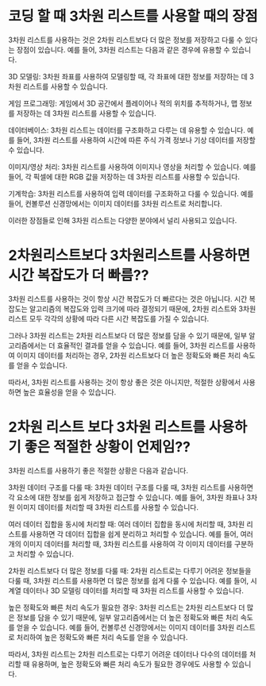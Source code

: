 # 코딩 할 때 3차원 리스트를 사용할 때의 장점

3차원 리스트를 사용하는 것은 2차원 리스트보다 더 많은 정보를 저장하고 다룰 수 있다는 장점이 있습니다. 예를 들어, 3차원 리스트는 다음과 같은 경우에 유용할 수 있습니다.

3D 모델링: 3차원 좌표를 사용하여 모델링할 때, 각 좌표에 대한 정보를 저장하는 데 3차원 리스트를 사용할 수 있습니다.

게임 프로그래밍: 게임에서 3D 공간에서 플레이어나 적의 위치를 추적하거나, 맵 정보를 저장하는 데 3차원 리스트를 사용할 수 있습니다.

데이터베이스: 3차원 리스트는 데이터를 구조화하고 다루는 데 유용할 수 있습니다. 예를 들어, 3차원 리스트를 사용하여 시간에 따른 주식 가격 정보나 기상 데이터를 저장할 수 있습니다.

이미지/영상 처리: 3차원 리스트를 사용하여 이미지나 영상을 처리할 수 있습니다. 예를 들어, 각 픽셀에 대한 RGB 값을 저장하는 데 3차원 리스트를 사용할 수 있습니다.

기계학습: 3차원 리스트를 사용하여 입력 데이터를 구조화하고 다룰 수 있습니다. 예를 들어, 컨볼루션 신경망에서는 이미지 데이터를 3차원 리스트로 처리합니다.

이러한 장점들로 인해 3차원 리스트는 다양한 분야에서 널리 사용되고 있습니다.

# 2차원리스트보다 3차원리스트를 사용하면 시간 복잡도가 더 빠름??

3차원 리스트를 사용하는 것이 항상 시간 복잡도가 더 빠르다는 것은 아닙니다. 시간 복잡도는 알고리즘의 복잡도와 입력 크기에 따라 결정되기 때문에, 2차원 리스트와 3차원 리스트 모두 각각의 상황에 따라 다른 시간 복잡도를 가질 수 있습니다.

그러나 3차원 리스트는 2차원 리스트보다 더 많은 정보를 담을 수 있기 때문에, 일부 알고리즘에서는 더 효율적인 결과를 얻을 수 있습니다. 예를 들어, 3차원 리스트를 사용하여 이미지 데이터를 처리하는 경우, 2차원 리스트보다 더 높은 정확도와 빠른 처리 속도를 얻을 수 있습니다.

따라서, 3차원 리스트를 사용하는 것이 항상 좋은 것은 아니지만, 적절한 상황에서 사용하면 높은 효율성을 얻을 수 있습니다.

# 2차원 리스트 보다 3차원 리스트를 사용하기 좋은 적절한 상황이 언제임??

3차원 리스트를 사용하기 좋은 적절한 상황은 다음과 같습니다.

3차원 데이터 구조를 다룰 때: 3차원 데이터 구조를 다룰 때, 3차원 리스트를 사용하면 각 요소에 대한 정보를 쉽게 저장하고 접근할 수 있습니다. 예를 들어, 3차원 좌표나 3차원 이미지 데이터를 처리할 때 3차원 리스트를 사용할 수 있습니다.

여러 데이터 집합을 동시에 처리할 때: 여러 데이터 집합을 동시에 처리할 때, 3차원 리스트를 사용하면 각 데이터 집합을 쉽게 분리하고 처리할 수 있습니다. 예를 들어, 여러 개의 이미지 데이터를 처리할 때, 3차원 리스트를 사용하여 각 이미지 데이터를 구분하고 처리할 수 있습니다.

2차원 리스트보다 더 많은 정보를 다룰 때: 2차원 리스트로는 다루기 어려운 정보들을 다룰 때, 3차원 리스트를 사용하면 더 많은 정보를 쉽게 다룰 수 있습니다. 예를 들어, 시계열 데이터나 3D 모델링 데이터를 처리할 때 3차원 리스트를 사용할 수 있습니다.

높은 정확도와 빠른 처리 속도가 필요한 경우: 3차원 리스트는 2차원 리스트보다 더 많은 정보를 담을 수 있기 때문에, 일부 알고리즘에서는 더 높은 정확도와 빠른 처리 속도를 얻을 수 있습니다. 예를 들어, 컨볼루션 신경망에서는 이미지 데이터를 3차원 리스트로 처리하여 높은 정확도와 빠른 처리 속도를 얻을 수 있습니다.

따라서, 3차원 리스트는 2차원 리스트로는 다루기 어려운 데이터나 다수의 데이터를 처리할 때 유용하며, 높은 정확도와 빠른 처리 속도가 필요한 경우에도 사용할 수 있습니다.